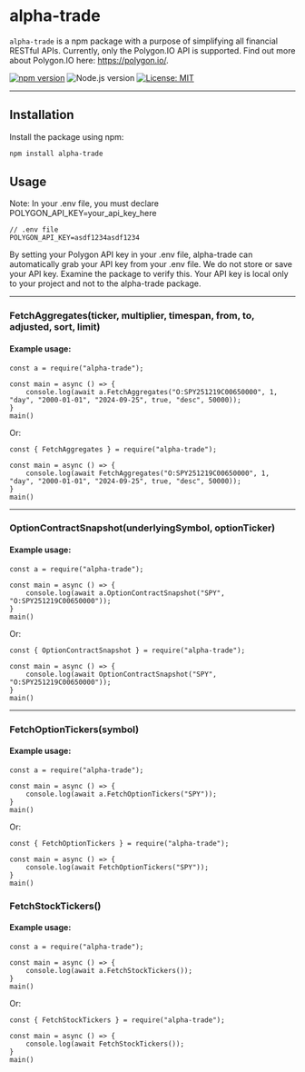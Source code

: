 # alpha-trade

`alpha-trade` is a npm package with a purpose of simplifying all financial RESTful APIs. Currently,
only the Polygon.IO API is supported. Find out more about Polygon.IO here: https://polygon.io/.

[![npm version](https://badge.fury.io/js/alpha-trade.svg)](https://badge.fury.io/js/alpha-trade)
![Node.js version](https://img.shields.io/badge/node-%3E%3D%2014.0.0-brightgreen)
[![License: MIT](https://img.shields.io/badge/License-MIT-yellow.svg)](https://opensource.org/licenses/MIT)

---

## Installation

Install the package using npm:

```bash
npm install alpha-trade
```

## Usage
Note: In your .env file, you must declare POLYGON_API_KEY=your_api_key_here
```
// .env file
POLYGON_API_KEY=asdf1234asdf1234
```
By setting your Polygon API key in your .env file, alpha-trade can automatically grab your API key from your .env file.
We do not store or save your API key. Examine the package to verify this. Your API key is local only to your project and not to the alpha-trade package.

---

### FetchAggregates(ticker, multiplier, timespan, from, to, adjusted, sort, limit)
#### Example usage:
```
const a = require("alpha-trade");

const main = async () => {
    console.log(await a.FetchAggregates("O:SPY251219C00650000", 1, "day", "2000-01-01", "2024-09-25", true, "desc", 50000));
}
main()

```

Or:

```
const { FetchAggregates } = require("alpha-trade");

const main = async () => {
    console.log(await FetchAggregates("O:SPY251219C00650000", 1, "day", "2000-01-01", "2024-09-25", true, "desc", 50000));
}
main()
```
---

### OptionContractSnapshot(underlyingSymbol, optionTicker)
#### Example usage:
```
const a = require("alpha-trade");

const main = async () => {
    console.log(await a.OptionContractSnapshot("SPY", "O:SPY251219C00650000"));
}
main()

```

Or:

```
const { OptionContractSnapshot } = require("alpha-trade");

const main = async () => {
    console.log(await OptionContractSnapshot("SPY", "O:SPY251219C00650000"));
}
main()
```

---

### FetchOptionTickers(symbol)
#### Example usage:
```
const a = require("alpha-trade");

const main = async () => {
    console.log(await a.FetchOptionTickers("SPY"));
}
main()

```

Or:

```
const { FetchOptionTickers } = require("alpha-trade");

const main = async () => {
    console.log(await FetchOptionTickers("SPY"));
}
main()
```

### FetchStockTickers()
#### Example usage:
```
const a = require("alpha-trade");

const main = async () => {
    console.log(await a.FetchStockTickers());
}
main()

```

Or:

```
const { FetchStockTickers } = require("alpha-trade");

const main = async () => {
    console.log(await FetchStockTickers());
}
main()
```